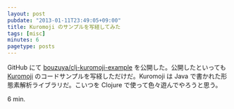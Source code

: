 ```yaml
---
layout: post
pubdate: "2013-01-11T23:49:05+09:00"
title: Kuromoji のサンプルを写経してみた
tags: [misc]
minutes: 6
pagetype: posts
---
```

GitHub にて [bouzuya/clj-kuromoji-example][kuromoji-example] を公開した。公開したといっても [Kuromoji][kuromoji] のコードサンプルを写経しただけだ。Kuromoji は Java で書かれた形態素解析ライブラリだ。こいつを Clojure で使って色々遊んでやろうと思う。

6 min.

[kuromoji]: http://www.atilika.com/products/kuromoji.html
[kuromoji-example]: https://github.com/bouzuya/clj-kuromoji-example

